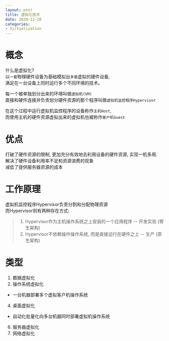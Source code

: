 ```yaml
---
layout: post
title: 虚拟化技术
date: 2020-12-20
categories:
- Virtualization
---
```

# 概念
什么是虚拟化?<br>
以`一套`物理硬件设备为基础模拟出`多套`虚拟的硬件设备,<br>
满足在一台设备上同时运行多个不同环境的技术。<br>

每一个被单独划分出来的环境叫做`虚拟机(VM)`<br>
直接和硬件连接并负责划分硬件资源的那个程序叫做`虚拟机监控程序Hypervisor`<br>

在这个过程中运行虚拟机监控程序的设备称作`主机Host`,<br>
而使用主机的硬件资源虚拟出来的虚拟机也被称作`客户机Guest`<br>

# 优点

打破了硬件资源的限制, 更加充分有效地去利用设备的硬件资源, 实现一机多用.<br>
解决了硬件设备利用率不足和资源浪费的现象<br>
减低了提供服务器资源的成本<br>

# 工作原理

虚拟机监控程序Hypervisor负责分割和分配物理资源<br>
而Hypervisor则有两种存在方式:

>1. Hypervisor作为主机操作系统之上安装的一个应用程序 \-\- 开发实验 (寄生架构)<br>
>2. Hypervisor不依赖操作操作系统, 而是直接运行在硬件之上 \-\- 生产 (原生架构)<br>

# 类型
1. 数据虚拟化
2. 操作系统虚拟化
* 一台机器部署多个虚拟客户机操作系统
4. 桌面虚拟化
* 自动化批量化向多台机器同时部署虚拟机操作系统
6. 服务器虚拟化
7. 网络虚拟化

